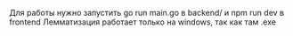 Для работы нужно запустить go run main.go в backend/ и npm run dev в frontend
Лемматизация работает только на windows, так как там .exe
